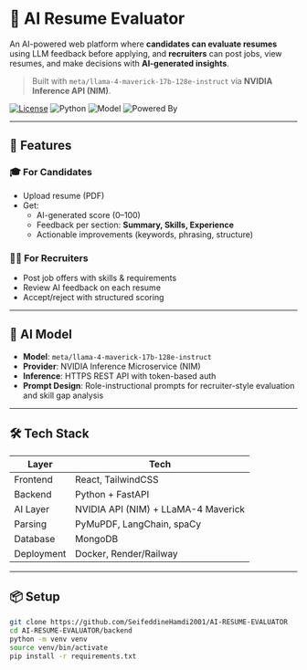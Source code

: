 # 🧠 AI Resume Evaluator

An AI-powered web platform where **candidates can evaluate resumes** using LLM feedback before applying, and **recruiters** can post jobs, view resumes, and make decisions with **AI-generated insights**.

> Built with `meta/llama-4-maverick-17b-128e-instruct` via **NVIDIA Inference API (NIM)**.

[![License](https://img.shields.io/github/license/SeifeddineHamdi2001/AI-RESUME-EVALUATOR)](LICENSE)
![Python](https://img.shields.io/badge/python-3.10+-blue)
![Model](https://img.shields.io/badge/Model-LLaMA--4--Maverick--17B-green)
![Powered By](https://img.shields.io/badge/LLM-NVIDIA%20API%20(NIM)-orange)

---

## 🚀 Features

### 🎓 For Candidates
- Upload resume (PDF)
- Get:
  - AI-generated score (0–100)
  - Feedback per section: **Summary, Skills, Experience**
  - Actionable improvements (keywords, phrasing, structure)

### 🧑‍💼 For Recruiters
- Post job offers with skills & requirements
- Review AI feedback on each resume
- Accept/reject with structured scoring

---

## 🧠 AI Model

- **Model**: `meta/llama-4-maverick-17b-128e-instruct`
- **Provider**: NVIDIA Inference Microservice (NIM)
- **Inference**: HTTPS REST API with token-based auth
- **Prompt Design**: Role-instructional prompts for recruiter-style evaluation and skill gap analysis

---

## 🛠️ Tech Stack

| Layer         | Tech                                |
|---------------|--------------------------------------|
| Frontend      | React, TailwindCSS                   |
| Backend       | Python + FastAPI                     |
| AI Layer      | NVIDIA API (NIM) + LLaMA-4 Maverick  |
| Parsing       | PyMuPDF, LangChain, spaCy            |
| Database      | MongoDB                              |
| Deployment    | Docker, Render/Railway               |

---

## 📦 Setup

```bash
git clone https://github.com/SeifeddineHamdi2001/AI-RESUME-EVALUATOR
cd AI-RESUME-EVALUATOR/backend
python -m venv venv
source venv/bin/activate
pip install -r requirements.txt
